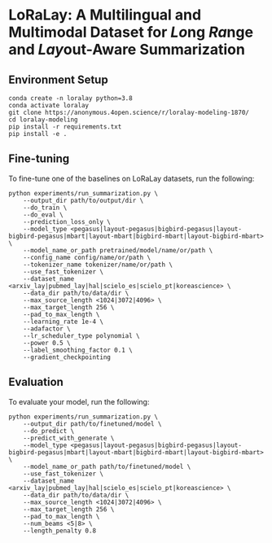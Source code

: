 # LoRaLay: A Multilingual and Multimodal Dataset for *Lo*ng *Ra*nge and *Lay*out-Aware Summarization

## Environment Setup
~~~shell
conda create -n loralay python=3.8
conda activate loralay 
git clone https://anonymous.4open.science/r/loralay-modeling-1870/
cd loralay-modeling 
pip install -r requirements.txt
pip install -e .
~~~ 

## Fine-tuning

To fine-tune one of the baselines on LoRaLay datasets, run the following:

~~~shell
python experiments/run_summarization.py \
    --output_dir path/to/output/dir \
    --do_train \
    --do_eval \
    --prediction_loss_only \
    --model_type <pegasus|layout-pegasus|bigbird-pegasus|layout-bigbird-pegasus|mbart|layout-mbart|bigbird-mbart|layout-bigbird-mbart> \
    --model_name_or_path pretrained/model/name/or/path \
    --config_name config/name/or/path \
    --tokenizer_name tokenizer/name/or/path \
    --use_fast_tokenizer \
    --dataset_name <arxiv_lay|pubmed_lay|hal|scielo_es|scielo_pt|koreascience> \
    --data_dir path/to/data/dir \
    --max_source_length <1024|3072|4096> \
    --max_target_length 256 \
    --pad_to_max_length \
    --learning_rate 1e-4 \
    --adafactor \
    --lr_scheduler_type polynomial \
    --power 0.5 \
    --label_smoothing_factor 0.1 \
    --gradient_checkpointing 
~~~

## Evaluation

To evaluate your model, run the following:

~~~shell
python experiments/run_summarization.py \
    --output_dir path/to/finetuned/model \
    --do_predict \
    --predict_with_generate \
    --model_type <pegasus|layout-pegasus|bigbird-pegasus|layout-bigbird-pegasus|mbart|layout-mbart|bigbird-mbart|layout-bigbird-mbart> \
    --model_name_or_path path/to/finetuned/model \
    --use_fast_tokenizer \
    --dataset_name <arxiv_lay|pubmed_lay|hal|scielo_es|scielo_pt|koreascience> \
    --data_dir path/to/data/dir \
    --max_source_length <1024|3072|4096> \
    --max_target_length 256 \
    --pad_to_max_length \
    --num_beams <5|8> \
    --length_penalty 0.8 
~~~
